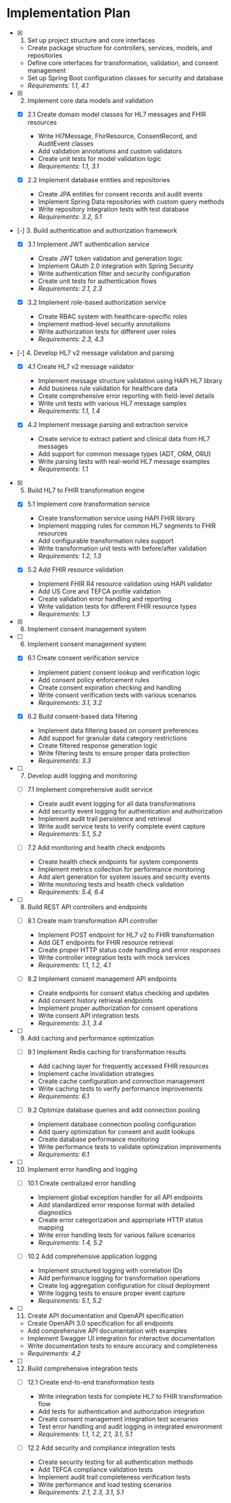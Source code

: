 # Implementation Plan

- [x] 1. Set up project structure and core interfaces





  - Create package structure for controllers, services, models, and repositories
  - Define core interfaces for transformation, validation, and consent management
  - Set up Spring Boot configuration classes for security and database
  - _Requirements: 1.1, 4.1_

- [x] 2. Implement core data models and validation









  - [x] 2.1 Create domain model classes for HL7 messages and FHIR resources


    - Write Hl7Message, FhirResource, ConsentRecord, and AuditEvent classes
    - Add validation annotations and custom validators
    - Create unit tests for model validation logic
    - _Requirements: 1.1, 3.1_

  - [x] 2.2 Implement database entities and repositories


    - Create JPA entities for consent records and audit events
    - Implement Spring Data repositories with custom query methods
    - Write repository integration tests with test database
    - _Requirements: 3.2, 5.1_

- [-] 3. Build authentication and authorization framework


  - [x] 3.1 Implement JWT authentication service



    - Create JWT token validation and generation logic
    - Implement OAuth 2.0 integration with Spring Security
    - Write authentication filter and security configuration
    - Create unit tests for authentication flows
    - _Requirements: 2.1, 2.3_

  - [x] 3.2 Implement role-based authorization service





    - Create RBAC system with healthcare-specific roles
    - Implement method-level security annotations
    - Write authorization tests for different user roles
    - _Requirements: 2.3, 4.3_

- [-] 4. Develop HL7 v2 message validation and parsing






  - [x] 4.1 Create HL7 v2 message validator



    - Implement message structure validation using HAPI HL7 library
    - Add business rule validation for healthcare data
    - Create comprehensive error reporting with field-level details
    - Write unit tests with various HL7 message samples
    - _Requirements: 1.1, 1.4_

  - [x] 4.2 Implement message parsing and extraction service





    - Create service to extract patient and clinical data from HL7 messages
    - Add support for common message types (ADT, ORM, ORU)
    - Write parsing tests with real-world HL7 message examples
    - _Requirements: 1.1_

- [x] 5. Build HL7 to FHIR transformation engine




  - [x] 5.1 Implement core transformation service


    - Create transformation service using HAPI FHIR library
    - Implement mapping rules for common HL7 segments to FHIR resources
    - Add configurable transformation rules support
    - Write transformation unit tests with before/after validation
    - _Requirements: 1.2, 1.3_

  - [x] 5.2 Add FHIR resource validation


    - Implement FHIR R4 resource validation using HAPI validator
    - Add US Core and TEFCA profile validation
    - Create validation error handling and reporting
    - Write validation tests for different FHIR resource types
    - _Requirements: 1.3_
- [x] 6. Implement consent management system



- [ ] 6. Implement consent management system

  - [x] 6.1 Create consent verification service


    - Implement patient consent lookup and verification logic
    - Add consent policy enforcement rules
    - Create consent expiration checking and handling
    - Write consent verification tests with various scenarios
    - _Requirements: 3.1, 3.2_

  - [x] 6.2 Build consent-based data filtering


    - Implement data filtering based on consent preferences
    - Add support for granular data category restrictions
    - Create filtered response generation logic
    - Write filtering tests to ensure proper data protection
    - _Requirements: 3.3_

- [ ] 7. Develop audit logging and monitoring
  - [ ] 7.1 Implement comprehensive audit service
    - Create audit event logging for all data transformations
    - Add security event logging for authentication and authorization
    - Implement audit trail persistence and retrieval
    - Write audit service tests to verify complete event capture
    - _Requirements: 5.1, 5.2_

  - [ ] 7.2 Add monitoring and health check endpoints
    - Create health check endpoints for system components
    - Implement metrics collection for performance monitoring
    - Add alert generation for system issues and security events
    - Write monitoring tests and health check validation
    - _Requirements: 5.4, 6.4_

- [ ] 8. Build REST API controllers and endpoints
  - [ ] 8.1 Create main transformation API controller
    - Implement POST endpoint for HL7 v2 to FHIR transformation
    - Add GET endpoints for FHIR resource retrieval
    - Create proper HTTP status code handling and error responses
    - Write controller integration tests with mock services
    - _Requirements: 1.1, 1.2, 4.1_

  - [ ] 8.2 Implement consent management API endpoints
    - Create endpoints for consent status checking and updates
    - Add consent history retrieval endpoints
    - Implement proper authorization for consent operations
    - Write consent API integration tests
    - _Requirements: 3.1, 3.4_

- [ ] 9. Add caching and performance optimization
  - [ ] 9.1 Implement Redis caching for transformation results
    - Add caching layer for frequently accessed FHIR resources
    - Implement cache invalidation strategies
    - Create cache configuration and connection management
    - Write caching tests to verify performance improvements
    - _Requirements: 6.1_

  - [ ] 9.2 Optimize database queries and add connection pooling
    - Implement database connection pooling configuration
    - Add query optimization for consent and audit lookups
    - Create database performance monitoring
    - Write performance tests to validate optimization improvements
    - _Requirements: 6.1_

- [ ] 10. Implement error handling and logging
  - [ ] 10.1 Create centralized error handling
    - Implement global exception handler for all API endpoints
    - Add standardized error response format with detailed diagnostics
    - Create error categorization and appropriate HTTP status mapping
    - Write error handling tests for various failure scenarios
    - _Requirements: 1.4, 5.2_

  - [ ] 10.2 Add comprehensive application logging
    - Implement structured logging with correlation IDs
    - Add performance logging for transformation operations
    - Create log aggregation configuration for cloud deployment
    - Write logging tests to ensure proper event capture
    - _Requirements: 5.1, 5.2_

- [ ] 11. Create API documentation and OpenAPI specification
  - Create OpenAPI 3.0 specification for all endpoints
  - Add comprehensive API documentation with examples
  - Implement Swagger UI integration for interactive documentation
  - Write documentation tests to ensure accuracy and completeness
  - _Requirements: 4.2_

- [ ] 12. Build comprehensive integration tests
  - [ ] 12.1 Create end-to-end transformation tests
    - Write integration tests for complete HL7 to FHIR transformation flow
    - Add tests for authentication and authorization integration
    - Create consent management integration test scenarios
    - Test error handling and audit logging in integrated environment
    - _Requirements: 1.1, 1.2, 2.1, 3.1, 5.1_

  - [ ] 12.2 Add security and compliance integration tests
    - Create security testing for all authentication methods
    - Add TEFCA compliance validation tests
    - Implement audit trail completeness verification tests
    - Write performance and load testing scenarios
    - _Requirements: 2.1, 2.3, 3.1, 5.1_